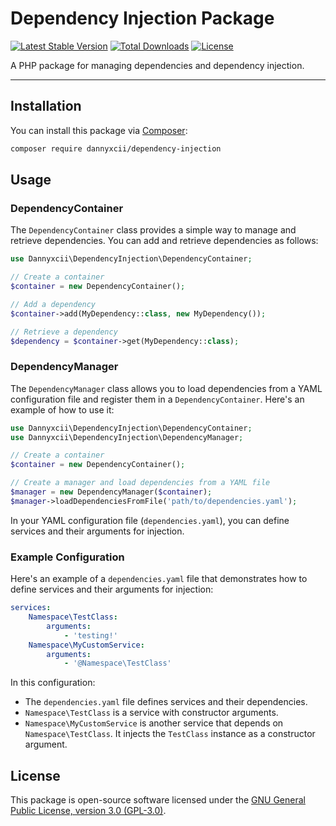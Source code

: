 # Dependency Injection Package

[![Latest Stable Version](https://poser.pugx.org/dannyxcii/dependency-injection/v)](https://packagist.org/packages/dannyxcii/dependency-injection)
[![Total Downloads](https://poser.pugx.org/dannyxcii/dependency-injection/downloads)](https://packagist.org/packages/dannyxcii/dependency-injection)
[![License](https://poser.pugx.org/dannyxcii/dependency-injection/license)](https://packagist.org/packages/dannyxcii/dependency-injection)

A PHP package for managing dependencies and dependency injection.

---

## Installation

You can install this package via [Composer](https://getcomposer.org/):

```bash
composer require dannyxcii/dependency-injection
```

## Usage

### DependencyContainer

The `DependencyContainer` class provides a simple way to manage and retrieve dependencies. You can add and retrieve 
dependencies as follows:

```php
use Dannyxcii\DependencyInjection\DependencyContainer;

// Create a container
$container = new DependencyContainer();

// Add a dependency
$container->add(MyDependency::class, new MyDependency());

// Retrieve a dependency
$dependency = $container->get(MyDependency::class);
```

### DependencyManager

The `DependencyManager` class allows you to load dependencies from a YAML configuration file and register them in a 
`DependencyContainer`. Here's an example of how to use it:

```php
use Dannyxcii\DependencyInjection\DependencyContainer;
use Dannyxcii\DependencyInjection\DependencyManager;

// Create a container
$container = new DependencyContainer();

// Create a manager and load dependencies from a YAML file
$manager = new DependencyManager($container);
$manager->loadDependenciesFromFile('path/to/dependencies.yaml');
```

In your YAML configuration file (`dependencies.yaml`), you can define services and their arguments for injection.

### Example Configuration

Here's an example of a `dependencies.yaml` file that demonstrates how to define services and their arguments for injection:

```yaml
services:
    Namespace\TestClass:
        arguments:
            - 'testing!'
    Namespace\MyCustomService:
        arguments:
            - '@Namespace\TestClass'
```

In this configuration:

- The `dependencies.yaml` file defines services and their dependencies.
- `Namespace\TestClass` is a service with constructor arguments.
- `Namespace\MyCustomService` is another service that depends on `Namespace\TestClass`. It injects the `TestClass` instance as a constructor argument.

## License

This package is open-source software licensed under the [GNU General Public License, version 3.0 (GPL-3.0)](https://opensource.org/licenses/GPL-3.0).
